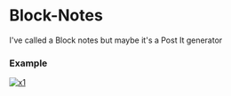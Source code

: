 # Block-Notes

I've called a Block notes but maybe it's a Post It generator

<h3>Example</h3>
<a href='https://postimg.cc/rRVVzyTB' target='_blank'><img src='https://i.postimg.cc/rRVVzyTB/x1.png' border='0' alt='x1'/></a>
